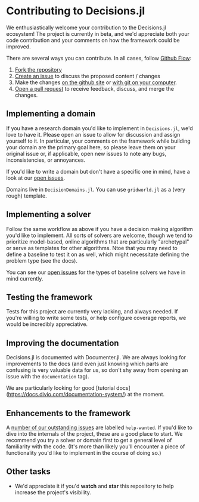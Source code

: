 # Contributing to Decisions.jl

We enthusiastically welcome your contribution to the Decisions.jl ecosystem!
The project is currently in beta, and we'd appreciate both your code
contribution and your comments on how the framework could be improved.

There are several ways you can contribute. In all cases, follow [Github Flow](https://guides.github.com/introduction/flow/):

1. [Fork the repository](https://docs.github.com/en/github/getting-started-with-github/fork-a-repo)
2. [Create an issue](https://docs.github.com/en/issues/tracking-your-work-with-issues/using-issues/creating-an-issue) to discuss the proposed content / changes
3. Make the changes [on the github site](https://docs.github.com/en/github/managing-files-in-a-repository/editing-files-in-your-repository) or [with git on your computer](https://docs.github.com/en/github/getting-started-with-github/set-up-git).
4. [Open a pull request](https://docs.github.com/en/github/collaborating-with-issues-and-pull-requests/creating-a-pull-request-from-a-fork) to receive feedback, discuss, and merge the changes.

## Implementing a domain

If you have a research domain you'd like to implement in `Decisions.jl`, we'd
love to have it. Please open an issue to allow for discussion and assign
yourself to it. In particular, your comments on the framework while building
your domain are the primary goal here, so please leave them on your original
issue or, if applicable, open new issues to note any bugs, inconsistencies,
or annoyances.

If you'd like to write a domain but don't have a specific one in mind, have a
look at our [open issues](https://github.com/JuliaDecisionMaking/Decisions.jl/issues?q=is%3Aissue%20state%3Aopen%20label%3A%22help%20wanted%22%20label%3Adomains).

Domains live in `DecisionDomains.jl`. You can use `gridworld.jl` as a (very rough) template.


## Implementing a solver

Follow the same workflow as above if you have a decision making algorithm
you'd like to implement. All sorts of solvers are welcome, though we tend to
prioritize model-based, online algorithms that are particularly "archetypal"
or serve as templates for other algorithms. Ntoe that you may need to define
a baseline to test it on as well, which might necessitate defining the
problem type (see the docs).

You can see our [open issues](https://github.com/JuliaDecisionMaking/Decisions.jl/issues?q=is%3Aissue%20state%3Aopen%20label%3A%22help%20wanted%22%20label%3Abaselines)
for the types of baseline solvers we have in mind currently.


## Testing the framework

Tests for this project are currently very lacking, and always needed. If
you're willing to write some tests, or help configure coverage reports, we
would be incredibly appreciative.



## Improving the documentation

Decisions.jl is documented with Documenter.jl. We are always looking for
improvements to the docs (and even just knowing which parts are confusing is
very valuable data for us, so don't shy away from opening an issue with the
`documentation` tag).

We are particularly looking for good [tutorial docs]
(https://docs.divio.com/documentation-system/) at the moment.


## Enhancements to the framework

A [number of our outstanding issues](https://github.com/JuliaDecisionMaking/Decisions.jl/issues?q=is%3Aissue%20state%3Aopen%20label%3A%22help%20wanted%22)
are labelled `help-wanted`. If you'd like to dive into the internals of the
project, these are a good place to start. We recommend you try a solver or
domain first to get a general level of familiarity with the code. (It's more
than likely you'll encounter a piece of functionality you'd like to implement
in the course of doing so.)

## Other tasks
* We'd appreciate it if you'd **watch** and **star** this repository to help
  increase the project's visibility.
